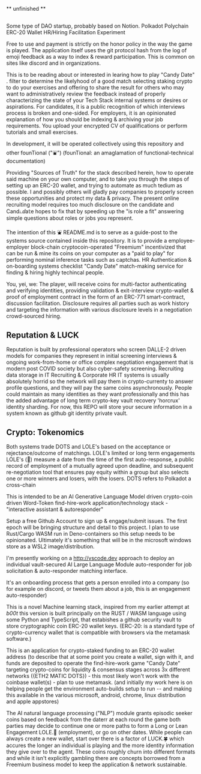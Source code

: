 
** unfinished **

## 
Some type of DAO startup, probably based on Notion.
Polkadot Polychain ERC-20 Wallet
HR/Hiring Facilitation Experiment


 Free to use and payment is strictly on the honor policy in the way the game is played.   The application itself uses the git protocol hash from the log of emoji feedback as a way to index & reward participation. This is common on sites like discord and in organizations. 



This is  to be reading about or interested in learing how to play "Candy Date" .  filter to determine the likelyhood of a good match selecting staking crypto to do your exercises and offering to share the result for others who may want to administratively review the feedback instead of properly characterizing the state of your Tech Stack internal systems or desires or aspirations.  For candidates, it is a public recognition of which interviews process is broken and one-sided.  For employers, it is an opinionated explanation of how you should be indexing & archiving your job requirements.   You upload your encrypted CV of qualifications or perform tutorials and small exercises. 

In development, it will be operated collectively using this repository and other founTional ("⛲") (founTional: an amaglamation of functional-technical documentation) 

Providing "Sources of Truth" for the stack described herein, how to operate said machine on your own computer, and to take you through the steps of setting up an ERC-20 wallet, and trying to automate as much tedium as possible.  I and possibly others will gladly pay companies to properly screen these opportunities and protect my data & privacy.   The present online recruiting model requires too much disclosure on the candidate and Candꭵ.ⅆa𝕥e hopes to fix that by speeding up the "is role a fit" answering simple questions about roles or jobs you represent. 

The intention of this ⛲ README.md is to serve as a guide-post to the systems source contained inside this repository.  It is to provide a employee-employer block-chain cryptocoin-operated "Freemium" incentivized that can be run & mine its coins on your computer as a "paid to play" for performing nominal inference tasks such as captchas.  HR Authentication & on-boarding systems checklist "Candy Date" match-making service for finding & hiring highly techincal people. 

You, yei, we: The player, will receive coins for multi-factor authenticating and verifying identities, providing validation & exit-interview crypto-wallet & proof of employment contract in the form of an ERC-771 smart-contract, discussion facilitation.  Disclosure requires all parties such as work history and targeting the information with various disclosure levels in a negotiation crowd-sourced hiring.  
 


## Reputation & LUCK
 Reputation is built by professional operators who screen DALLE-2 driven models for companies they represent in initial screening interviews & ongoing work-from-home or office complex negotiation engagement that is modern post COVID society but also cyber-safety screening.  Recruiting data storage in IT Recruiting & Corporate HR IT systems is usually absolutely horrid so the network will pay them in crypto-currenty to answer profile questions, and they will pay the same coins asynchronously.  People could maintain as many identities as they want professionally and this has the added advantage of long term crypto-key vault recovery 'horcrux' identity sharding.  For now, this REPO will store your secure information in a system known as github git identity private vault.


## Crypto: Tokenomics
Both systems trade DOTS and LOLE's based on the acceptance or rejectance/outcome of matchings.  LOLE's limited or long term engagements LOLE's (🍭) measure a date from the time of the first auto-response, a public record of employment of a mutually agreed upon deadline, and subsequent re-negotiation tool that ensures pay equity within a group but also selects one or more winners and losers, with the losers.  DOTS refers to Polkadot a cross-chain 

 This is intended to be an AI Generative Language Model driven crypto-coin driven Word-Token find-hire-work application/technology stack - "interactive assistant & autoresponder" 

Setup a free Github Account to sign up & engage/submit issues.
The first epoch will be bringing structure and detail to this project.  I plan to use Rust/Cargo WASM run in Deno-containers so this setup needs to be opinionated.  Ultimately it's something that will be in the microsoft windows store as a WSL2 image/distribution.

I'm presently working on a http://vscode.dev approach to deploy an individual vault-secured AI Large Language Module auto-responder for job solicitation & auto-responder matching interface. 

It's an onboarding process that gets a person enrolled into a company (so for example on discord, or tweets them about a job, this is an engagement auto-responder)

This is a novel Machine learning stack, inspired from my earlier attempt at _b00t_ this version is built principally on the RUST / WASM language using some Python and TypeScript, that estabishes a github security vault to store cryptographic coin ERC-20 wallet keys.  (ERC-20: is a standard type of crypto-currency wallet that is compatible with browsers via the metamask software.) 



This is an application for crypto-staked funding to an ERC-20 wallet address (to describe that at some point you create a wallet, sign with it, and funds are deposited to operate the find-hire-work game "Candy Date" targeting crypto-coins for liquidity & consensus stages across 3x different networks ({ETH2 MATIC DOTS}) - this most likely won't work with the coinbase wallet(s) - plan to use metamask.  (and initially my work here is on helping people get the environment auto-builds setup to run -- and making this available in the various microsoft, android, chrome, linux distribution and apple appstores)



The AI natural language processing ("NLP") module grants episodic seeker coins based on feedback from the daterr at each round the game both parties may decide to continue one or more paths to form a Long or Lean Engagement LOLE.🍭 (employment), or go on other dates.  While people can always create a new wallet, start over there is a factor of LUCK.🍀 which accures the longer an individual is playing and the more identity information they give over to the agent.   These coins roughly churn into different formats and while it isn't explicitly gambling there are concepts borrowed from a Freemium business model to keep the application & network sustainable.   



